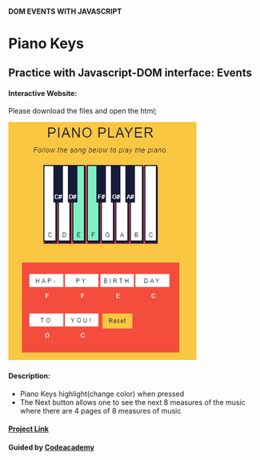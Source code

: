 #### DOM EVENTS WITH JAVASCRIPT

# Piano Keys
## Practice with Javascript-DOM interface: Events

#### Interactive Website:
Please download the files and open the html;

![pianokeys](pianokeys.png)
#### Description:
- Piano Keys highlight(change color) when pressed
- The Next button allows one to see the next 8 measures of the music where there are 4 pages of 8 measures of music

#### [Project Link](https://www.codecademy.com/paths/web-development/tracks/build-interactive-websites/modules/dom-javascript-events/projects/piano-keys)

#### Guided by [Codeacademy](http://ssqt.co/mQfdNdy)
